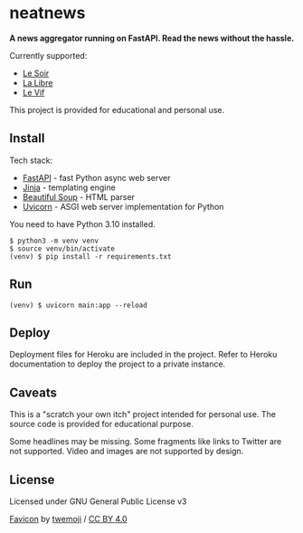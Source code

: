 # neatnews

**A news aggregator running on FastAPI. Read the news without the hassle.**

Currently supported:

- [Le Soir](https://lesoir.be)
- [La Libre](https://lalibre.be)
- [Le Vif](https://levif.be)

This project is provided for educational and personal use.

## Install

Tech stack:

- [FastAPI](https://fastapi.tiangolo.com/) - fast Python async web server
- [Jinja](https://jinja.palletsprojects.com/) - templating engine
- [Beautiful Soup](https://beautiful-soup-4.readthedocs.io/) - HTML parser
- [Uvicorn](https://www.uvicorn.org/) - ASGI web server implementation for Python

You need to have Python 3.10 installed.

```
$ python3 -m venv venv
$ source venv/bin/activate
(venv) $ pip install -r requirements.txt
```

## Run

```
(venv) $ uvicorn main:app --reload
```

## Deploy

Deployment files for Heroku are included in the project. Refer to Heroku documentation to deploy the project to a private instance.

## Caveats

This is a "scratch your own itch" project intended for personal use. The source code is provided for educational purpose.

Some headlines may be missing. Some fragments like links to Twitter are not supported. Video and images are not supported by design.

## License

Licensed under GNU General Public License v3

[Favicon](static/favicon.ico) by [twemoji](https://twemoji.twitter.com/) / [CC BY 4.0](https://creativecommons.org/licenses/by/4.0/)